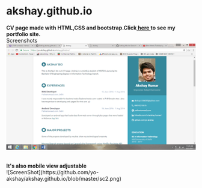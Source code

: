 # akshay.github.io<br>
<b>CV page made with HTML,CSS and bootstrap.Click<a href="https://yo-akshay.github.io/akshay.github.io/"> here </a>to see my portfolio site.</b>
<br>
Screenshots
<br>
![alt tag](https://github.com/yo-akshay/akshay.github.io/blob/master/sc1.png)

<br>
<b>It's also mobile view adjustable</b>
<br>
![ScreenShot](https://github.com/yo-akshay/akshay.github.io/blob/master/sc2.png)
